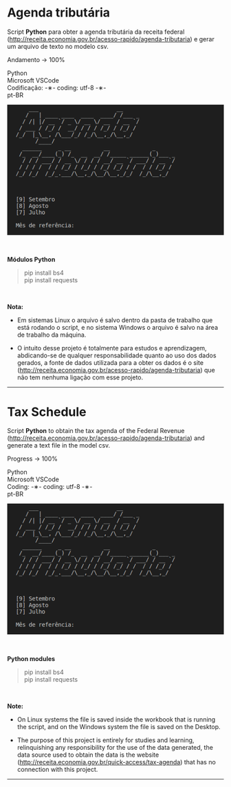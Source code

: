 # Agenda tributária

Script <strong>Python</strong> para obter a agenda tributária da receita federal (http://receita.economia.gov.br/acesso-rapido/agenda-tributaria) e gerar um arquivo de texto no modelo csv.

Andamento -> 100% 

Python</br>
Microsoft VSCode</br>
Codificação: -&lowast;- coding: utf-8 -&lowast;-</br>
pt-BR</br>

![agenda-tributaria](https://github.com/alpdias/agenda-tributaria-python/blob/master/img/agenda-tributaria.png)

</br>

<strong>Módulos Python</strong>

 > pip install bs4</br>
 > pip install requests</br>
 
 </br>

<strong>Nota:</strong> 

  *   Em sistemas Linux o arquivo é salvo dentro da pasta de trabalho que está rodando o script, e no sistema Windows o arquivo é salvo na área de trabalho da máquina.
  
  *   O intuito desse projeto é totalmente para estudos e aprendizagem, abdicando-se de qualquer responsabilidade quanto ao uso dos dados gerados, a fonte de dados utilizada para a obter os dados é o site (http://receita.economia.gov.br/acesso-rapido/agenda-tributaria) que não tem nenhuma ligação com esse projeto.

--------------------------------------------------------------------------------------------------------------

# Tax Schedule

Script <strong>Python</strong> to obtain the tax agenda of the Federal Revenue (http://receita.economia.gov.br/acesso-rapido/agenda-tributaria) and generate a text file in the model csv.

Progress -> 100%

Python</br>
Microsoft VSCode</br>
Coding: -&lowast;- coding: utf-8 -&lowast;-</br>
pt-BR</br>

![agenda-tributaria](https://github.com/alpdias/agenda-tributaria-python/blob/master/img/agenda-tributaria.png)

</br>

<strong>Python modules</strong>

 > pip install bs4</br>
 > pip install requests</br>
 
 </br>

<strong>Note:</strong> 

  *   On Linux systems the file is saved inside the workbook that is running the script, and on the Windows system the file is saved on the Desktop.
  
  *   The purpose of this project is entirely for studies and learning, relinquishing any responsibility for the use of the data generated, the data source used to obtain the data is the website (http://receita.economia.gov.br/quick-access/tax-agenda) that has no connection with this project.
  
---------------------------------------------------------------------------------------------------------------
